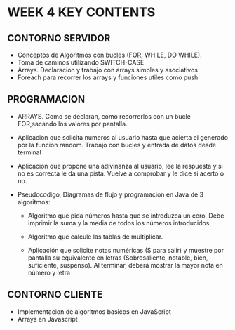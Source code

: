 #  WEEK 4 KEY CONTENTS


## CONTORNO SERVIDOR 

- Conceptos de Algoritmos con bucles (FOR, WHILE, DO WHILE).
- Toma de caminos utilizando SWITCH-CASE
- Arrays. Declaracion y trabajo con arrays simples y asociativos
- Foreach para recorrer los arrays y funciones utiles como push


## PROGRAMACION 

- ARRAYS. Como se declaran, como recorrerlos con un bucle FOR,sacando los 
valores por pantalla.

- Aplicacion que solicita numeros al usuario hasta que acierta el generado por 
la funcion random. Trabajo con bucles y entrada de datos desde terminal

- Aplicacion que propone una adivinanza al usuario, lee la respuesta y si no 
es correcta le da una pista. Vuelve a comprobar y le dice si acerto o no. 

- Pseudocodigo, Diagramas de flujo y programacion en Java de 3 algoritmos:
	* Algoritmo que pida números hasta que se introduzca un cero.
	Debe imprimir la suma y la media de todos los números introducidos.

	* Algoritmo que calcule las tablas de multiplicar.

	* Aplicación que solicite notas numéricas (S para salir) y muestre 
	por pantalla su equivalente en letras (Sobresaliente, notable, bien, 
	suficiente, suspenso). Al terminar, deberá mostrar la mayor nota en 
	número y letra

## CONTORNO CLIENTE 

- Implementacion de algoritmos basicos en JavaScript
- Arrays en Javascript

